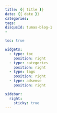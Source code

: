 ```yaml
---
title: {{ title }}
date: {{ date }}
categories:
tags:
disqusId: tunas-blog-1
-

toc: true

widgets:
  - type: toc
    position: right
  - type: categories
    position: right
  - type: tags
    position: right
  - type: adsense
    position: right

sidebar:
  right:
    sticky: true
---
```


